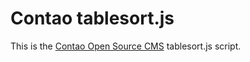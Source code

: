 Contao tablesort.js
=================

This is the [Contao Open Source CMS][1] tablesort.js script.


[1]: https://contao.org
